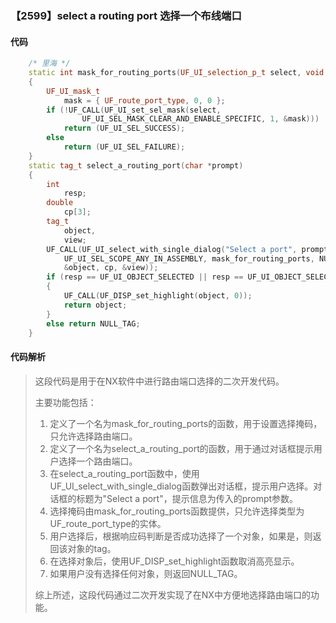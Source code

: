 ### 【2599】select a routing port 选择一个布线端口

#### 代码

```cpp
    /* 里海 */  
    static int mask_for_routing_ports(UF_UI_selection_p_t select, void *type)  
    {  
        UF_UI_mask_t  
            mask = { UF_route_port_type, 0, 0 };  
        if (!UF_CALL(UF_UI_set_sel_mask(select,  
                UF_UI_SEL_MASK_CLEAR_AND_ENABLE_SPECIFIC, 1, &mask)))  
            return (UF_UI_SEL_SUCCESS);  
        else  
            return (UF_UI_SEL_FAILURE);  
    }  
    static tag_t select_a_routing_port(char *prompt)  
    {  
        int  
            resp;  
        double  
            cp[3];  
        tag_t  
            object,  
            view;  
        UF_CALL(UF_UI_select_with_single_dialog("Select a port", prompt,  
            UF_UI_SEL_SCOPE_ANY_IN_ASSEMBLY, mask_for_routing_ports, NULL, &resp,  
            &object, cp, &view));  
        if (resp == UF_UI_OBJECT_SELECTED || resp == UF_UI_OBJECT_SELECTED_BY_NAME)  
        {  
            UF_CALL(UF_DISP_set_highlight(object, 0));  
            return object;  
        }  
        else return NULL_TAG;  
    }

```

#### 代码解析

> 这段代码是用于在NX软件中进行路由端口选择的二次开发代码。
>
> 主要功能包括：
>
> 1. 定义了一个名为mask_for_routing_ports的函数，用于设置选择掩码，只允许选择路由端口。
> 2. 定义了一个名为select_a_routing_port的函数，用于通过对话框提示用户选择一个路由端口。
> 3. 在select_a_routing_port函数中，使用UF_UI_select_with_single_dialog函数弹出对话框，提示用户选择。对话框的标题为"Select a port"，提示信息为传入的prompt参数。
> 4. 选择掩码由mask_for_routing_ports函数提供，只允许选择类型为UF_route_port_type的实体。
> 5. 用户选择后，根据响应码判断是否成功选择了一个对象，如果是，则返回该对象的tag。
> 6. 在选择对象后，使用UF_DISP_set_highlight函数取消高亮显示。
> 7. 如果用户没有选择任何对象，则返回NULL_TAG。
>
> 综上所述，这段代码通过二次开发实现了在NX中方便地选择路由端口的功能。
>
